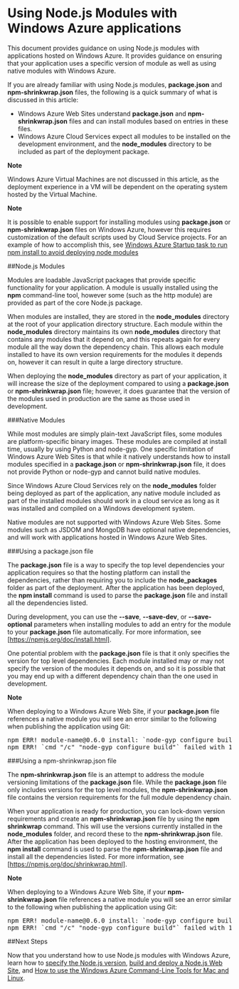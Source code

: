 <!-- properties linkid="dev-nodejs-nodemodules" urlDisplayName="Using Node.js Modules" pageTitle="Working with Node.js modules - Windows Azure" metaKeywords="node.js modules azure" metaDescription="Learn how to use Node.js modules with Windows Azure Web Sites and Cloud Services" metaCanonical="http://www.windowsazure.com/en-us/develop/nodejs/common-tasks/node-modules" umbracoNaviHide="0" disqusComments="1" writer="larryfr" editor="mollybos" manager="paulettm" /> 

<div chunk="../chunks/article-left-menu.md" />-->

# Using Node.js Modules with Windows Azure applications

This document provides guidance on using Node.js modules with applications hosted on Windows Azure. It provides guidance on ensuring that your application uses a specific version of module as well as using native modules with Windows Azure.

If you are already familiar with using Node.js modules, **package.json** and **npm-shrinkwrap.json** files, the following is a quick summary of what is discussed in this article:

* Windows Azure Web Sites understand **package.json** and **npm-shrinkwrap.json** files and can install modules based on entries in these files.
* Windows Azure Cloud Services expect all modules to be installed on the development environment, and the **node\_modules** directory to be included as part of the deployment package.

<div class="dev-callout">
<strong>Note</strong>
<p>Windows Azure Virtual Machines are not discussed in this article, as the deployment experience in a VM will be dependent on the operating system hosted by the Virtual Machine.</p>
</div>

<div class="dev-callout">
<strong>Note</strong>
<p>It is possible to enable support for installing modules using <b>package.json</b> or <b>npm-shrinkwrap.json</b> files on Windows Azure, however this requires customization of the default scripts used by Cloud Service projects. For an example of how to accomplish this, see <a href="http://nodeblog.azurewebsites.net/startup-task-to-run-npm-in-azure">Windows Azure Startup task to run npm install to avoid deploying node modules </a></p>
</div>

##Node.js Modules

Modules are loadable JavaScript packages that provide specific functionality for your application. A module is usually installed using the **npm** command-line tool, however some (such as the http module) are provided as part of the core Node.js package.

When modules are installed, they are stored in the **node\_modules** directory at the root of your application directory structure. Each module within the **node\_modules** directory maintains its own **node\_modules** directory that contains any modules that it depend on, and this repeats again for every module all the way down the dependency chain. This allows each module installed to have its own version requirements for the modules it depends on, however it can result in quite a large directory structure.

When deploying the **node\_modules** directory as part of your application, it will increase the size of the deployment compared to using a **package.json** or **npm-shrinkwrap.json** file; however, it does guarantee that the version of the modules used in production are the same as those used in development.

###Native Modules

While most modules are simply plain-text JavaScript files, some modules are platform-specific binary images. These modules are compiled at install time, usually by using Python and node-gyp. One specific limitation of Windows Azure Web Sites is that while it natively understands how to install modules specified in a **package.json** or **npm-shrinkwrap.json** file, it does not provide Python or node-gyp and cannot build native modules.

Since Windows Azure Cloud Services rely on the **node\_modules** folder being deployed as part of the application, any native module included as part of the installed modules should work in a cloud service as long as it was installed and compiled on a Windows development system. 

Native modules are not supported with Windows Azure Web Sites. Some modules such as JSDOM and MongoDB have optional native dependencies, and will work with applications hosted in Windows Azure Web Sites.

###Using a package.json file

The **package.json** file is a way to specify the top level dependencies your application requires so that the hosting platform can install the dependencies, rather than requiring you to include the **node\_packages** folder as part of the deployment. After the application has been deployed, the **npm install** command is used to parse the **package.json** file and install all the dependencies listed.

During development, you can use the **--save**, **--save-dev**, or **--save-optional** parameters when installing modules to add an entry for the module to your **package.json** file automatically. For more information, see [https://npmjs.org/doc/install.html].

One potential problem with the **package.json** file is that it only specifies the version for top level dependencies. Each module installed may or may not specify the version of the modules it depends on, and so it is possible that you may end up with a different dependency chain than the one used in development. 

<div class="dev-callout">
<strong>Note</strong>
<p>When deploying to a Windows Azure Web Site, if your <b>package.json</b> file references a native module you will see an error similar to the following when publishing the application using Git:</p>
<pre>npm ERR! module-name@0.6.0 install: `node-gyp configure build`
npm ERR! `cmd "/c" "node-gyp configure build"` failed with 1</pre>
</div>

###Using a npm-shrinkwrap.json file

The **npm-shrinkwrap.json** file is an attempt to address the module versioning limitations of the **package.json** file. While the **package.json** file only includes versions for the top level modules, the **npm-shrinkwrap.json** file contains the version requirements for the full module dependency chain.

When your application is ready for production, you can lock-down version requirements and create an **npm-shrinkwrap.json** file by using the **npm shrinkwrap** command. This will use the versions currently installed in the **node\_modules** folder, and record these to the **npm-shrinkwrap.json** file. After the application has been deployed to the hosting environment, the **npm install** command is used to parse the **npm-shrinkwrap.json** file and install all the dependencies listed. For more information, see [https://npmjs.org/doc/shrinkwrap.html].

<div class="dev-callout">
<strong>Note</strong>
<p>When deploying to a Windows Azure Web Site, if your <b>npm-shrinkwrap.json</b> file references a native module you will see an error similar to the following when publishing the application using Git:</p>
<pre>npm ERR! module-name@0.6.0 install: `node-gyp configure build`
npm ERR! `cmd "/c" "node-gyp configure build"` failed with 1</pre>
</div>

##Next Steps

Now that you understand how to use Node.js modules with Windows Azure, learn how to [specify the Node.js version], [build and deploy a Node.js Web Site], and [How to use the Windows Azure Command-Line Tools for Mac and Linux].

[specify the Node.js version]: /en-us/develop/nodejs/common-tasks/specifying-a-node-version/
[How to use the Windows Azure Command-Line Tools for Mac and Linux]: /en-us/develop/nodejs/how-to-guides/command-line-tools/
[build and deploy a Node.js Web Site]: /en-us/develop/nodejs/tutorials/create-a-website-(mac)/
[Node.js Web Application with Storage on MongoDB (MongoLab)]: /en-us/develop/nodejs/tutorials/website-with-mongodb-mongolab/
[Publishing with Git]: /en-us/develop/nodejs/common-tasks/publishing-with-git/
[Build and deploy a Node.js application to a Windows Azure Cloud Service]: /en-us/develop/nodejs/tutorials/getting-started/
[https://npmjs.org/doc/install.html]: https://npmjs.org/doc/install.html
[https://npmjs.org/doc/shrinkwrap.html]: https://npmjs.org/doc/shrinkwrap.html
